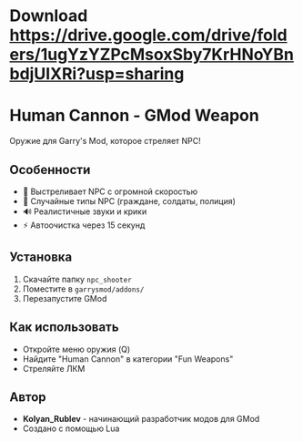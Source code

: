 # Download https://drive.google.com/drive/folders/1ugYzYZPcMsoxSby7KrHNoYBnbdjUIXRi?usp=sharing
# Human Cannon - GMod Weapon

Оружие для Garry's Mod, которое стреляет NPC!


## Особенности
- 🚀 Выстреливает NPC с огромной скоростью
- 🎯 Случайные типы NPC (граждане, солдаты, полиция)
- 🔊 Реалистичные звуки и крики
- ⚡ Автоочистка через 15 секунд

## Установка
1. Скачайте папку `npc_shooter`
2. Поместите в `garrysmod/addons/`
3. Перезапустите GMod

## Как использовать
- Откройте меню оружия (Q)
- Найдите "Human Cannon" в категории "Fun Weapons"
- Стреляйте ЛКМ

## Автор
- **Kolyan_Rublev** - начинающий разработчик модов для GMod
- Создано с помощью Lua
